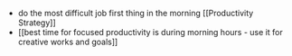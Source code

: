 - do the most difficult job first thing in the morning [[Productivity Strategy]]
- [[best time for focused productivity is during morning hours - use it for creative works and goals]]
